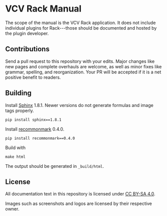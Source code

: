# VCV Rack Manual

The scope of the manual is the VCV Rack application. It does not include individual plugins for Rack---those should be documented and hosted by the plugin developer.

## Contributions

Send a pull request to this repository with your edits.
Major changes like new pages and complete overhauls are welcome, as well as minor fixes like grammar, spelling, and reorganization.
Your PR will be accepted if it is a net positive benefit to readers.

## Building

Install [Sphinx](http://www.sphinx-doc.org/en/stable/) 1.8.1. Newer versions do not generate formulas and image tags properly.

	pip install sphinx==1.8.1

Install [recommonmark](https://github.com/rtfd/recommonmark) 0.4.0.

	pip install recommonmark==0.4.0

Build with

	make html

The output should be generated in `_build/html`.

## License

All documentation text in this repository is licensed under [CC BY-SA 4.0](https://creativecommons.org/licenses/by-sa/4.0/).

Images such as screenshots and logos are licensed by their respective owner.
